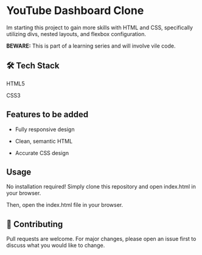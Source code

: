 # YouTube Dashboard Clone

Im starting this project to gain more skills with HTML and CSS, specifically utilizing divs, nested layouts, and  flexbox configuration. 

**BEWARE:** This is part of a learning series and will involve vile code.

## 🛠️ Tech Stack

HTML5

CSS3

## Features to be added

* Fully responsive design

* Clean, semantic HTML

* Accurate CSS design

## Usage

No installation required! Simply clone this repository and open index.html in your browser.

Then, open the index.html file in your browser.

## 🤝 Contributing
Pull requests are welcome. For major changes, please open an issue first to discuss what you would like to change.
